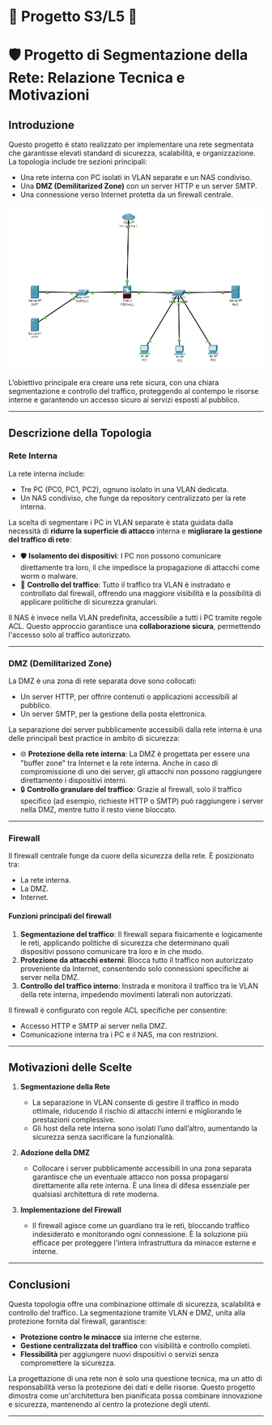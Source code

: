 
# 📐 Progetto S3/L5 📐
# 🛡️ Progetto di Segmentazione della Rete: Relazione Tecnica e Motivazioni

## **Introduzione**
Questo progetto è stato realizzato per implementare una rete segmentata che garantisse elevati standard di sicurezza, scalabilità, e organizzazione. La topologia include tre sezioni principali:
- Una rete interna con PC isolati in VLAN separate e un NAS condiviso.
- Una **DMZ (Demilitarized Zone)** con un server HTTP e un server SMTP.
- Una connessione verso Internet protetta da un firewall centrale.

![DMZ & Firewall](./Screenshot.png "DMZ & Firewall")

L’obiettivo principale era creare una rete sicura, con una chiara segmentazione e controllo del traffico, proteggendo al contempo le risorse interne e garantendo un accesso sicuro ai servizi esposti al pubblico.

---

## **Descrizione della Topologia**
### **Rete Interna**
La rete interna include:
- Tre PC (PC0, PC1, PC2), ognuno isolato in una VLAN dedicata.
- Un NAS condiviso, che funge da repository centralizzato per la rete interna.

La scelta di segmentare i PC in VLAN separate è stata guidata dalla necessità di **ridurre la superficie di attacco** interna e **migliorare la gestione del traffico di rete**:
- 🛡️ **Isolamento dei dispositivi**: I PC non possono comunicare direttamente tra loro, il che impedisce la propagazione di attacchi come worm o malware.
- 🚦 **Controllo del traffico**: Tutto il traffico tra VLAN è instradato e controllato dal firewall, offrendo una maggiore visibilità e la possibilità di applicare politiche di sicurezza granulari.

Il NAS è invece nella VLAN predefinita, accessibile a tutti i PC tramite regole ACL. Questo approccio garantisce una **collaborazione sicura**, permettendo l'accesso solo al traffico autorizzato.

---

### **DMZ (Demilitarized Zone)**
La DMZ è una zona di rete separata dove sono collocati:
- Un server HTTP, per offrire contenuti o applicazioni accessibili al pubblico.
- Un server SMTP, per la gestione della posta elettronica.

La separazione dei server pubblicamente accessibili dalla rete interna è una delle principali best practice in ambito di sicurezza:
- 🌐 **Protezione della rete interna**: La DMZ è progettata per essere una "buffer zone" tra Internet e la rete interna. Anche in caso di compromissione di uno dei server, gli attacchi non possono raggiungere direttamente i dispositivi interni.
- 🔒 **Controllo granulare del traffico**: Grazie al firewall, solo il traffico specifico (ad esempio, richieste HTTP o SMTP) può raggiungere i server nella DMZ, mentre tutto il resto viene bloccato.

---

### **Firewall**
Il firewall centrale funge da cuore della sicurezza della rete. È posizionato tra:
- La rete interna.
- La DMZ.
- Internet.

#### **Funzioni principali del firewall**
1. **Segmentazione del traffico**: Il firewall separa fisicamente e logicamente le reti, applicando politiche di sicurezza che determinano quali dispositivi possono comunicare tra loro e in che modo.
2. **Protezione da attacchi esterni**: Blocca tutto il traffico non autorizzato proveniente da Internet, consentendo solo connessioni specifiche ai server nella DMZ.
3. **Controllo del traffico interno**: Instrada e monitora il traffico tra le VLAN della rete interna, impedendo movimenti laterali non autorizzati.

Il firewall è configurato con regole ACL specifiche per consentire:
- Accesso HTTP e SMTP ai server nella DMZ.
- Comunicazione interna tra i PC e il NAS, ma con restrizioni.

---

## **Motivazioni delle Scelte**
1. **Segmentazione della Rete**
   - La separazione in VLAN consente di gestire il traffico in modo ottimale, riducendo il rischio di attacchi interni e migliorando le prestazioni complessive.
   - Gli host della rete interna sono isolati l’uno dall’altro, aumentando la sicurezza senza sacrificare la funzionalità.

2. **Adozione della DMZ**
   - Collocare i server pubblicamente accessibili in una zona separata garantisce che un eventuale attacco non possa propagarsi direttamente alla rete interna. È una linea di difesa essenziale per qualsiasi architettura di rete moderna.

3. **Implementazione del Firewall**
   - Il firewall agisce come un guardiano tra le reti, bloccando traffico indesiderato e monitorando ogni connessione. È la soluzione più efficace per proteggere l'intera infrastruttura da minacce esterne e interne.

---

## **Conclusioni**
Questa topologia offre una combinazione ottimale di sicurezza, scalabilità e controllo del traffico. La segmentazione tramite VLAN e DMZ, unita alla protezione fornita dal firewall, garantisce:
- **Protezione contro le minacce** sia interne che esterne.
- **Gestione centralizzata del traffico** con visibilità e controllo completi.
- **Flessibilità** per aggiungere nuovi dispositivi o servizi senza compromettere la sicurezza.

La progettazione di una rete non è solo una questione tecnica, ma un atto di responsabilità verso la protezione dei dati e delle risorse. Questo progetto dimostra come un'architettura ben pianificata possa combinare innovazione e sicurezza, mantenendo al centro la protezione degli utenti.

---


